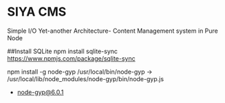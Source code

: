 # SIYA CMS
Simple I/O Yet-another Architecture- Content Management system in Pure Node

##Install SQLite
npm install sqlite-sync
https://www.npmjs.com/package/sqlite-sync

npm install -g node-gyp
/usr/local/bin/node-gyp -> /usr/local/lib/node_modules/node-gyp/bin/node-gyp.js
+ node-gyp@6.0.1